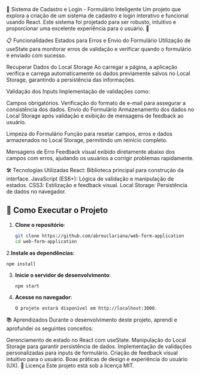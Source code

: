 📝 Sistema de Cadastro e Login - Formulário Inteligente
Um projeto que explora a criação de um sistema de cadastro e login interativo e funcional usando React. Este sistema foi projetado para ser robusto, intuitivo e proporcionar uma excelente experiência para o usuário. 🚀

📋 Funcionalidades
Estados para Erros e Envio do Formulário
Utilização de useState para monitorar erros de validação e verificar quando o formulário é enviado com sucesso.

Recuperar Dados do Local Storage
Ao carregar a página, a aplicação verifica e carrega automaticamente os dados previamente salvos no Local Storage, garantindo a persistência das informações.

Validação dos Inputs
Implementação de validações como:

Campos obrigatórios.
Verificação do formato de e-mail para assegurar a consistência dos dados.
Envio do Formulário
Armazenamento dos dados no Local Storage após validação e exibição de mensagens de feedback ao usuário.

Limpeza do Formulário
Função para resetar campos, erros e dados armazenados no Local Storage, permitindo um reinício completo.

Mensagens de Erro
Feedback visual exibido diretamente abaixo dos campos com erros, ajudando os usuários a corrigir problemas rapidamente.

🛠️ Tecnologias Utilizadas
React: Biblioteca principal para construção da interface.
JavaScript (ES6+): Lógica de validação e manipulação de estados.
CSS3: Estilização e feedback visual.
Local Storage: Persistência de dados no navegador.

## 🚀 Como Executar o Projeto

1. **Clone o repositório**:  
   ```bash
   git clone https://github.com/abreuclariana/web-form-application
   cd web-form-application

2.**Instale as dependências**:
 
    npm install

3. **Inicie o servidor de desenvolvimento**:
   
       npm start
   
5. **Acesse no navegador**:
   
       O projeto estará disponível em http://localhost:3000.

📚 Aprendizados
Durante o desenvolvimento deste projeto, aprendi e aprofundei os seguintes conceitos:

Gerenciamento de estado no React com useState.
Manipulação do Local Storage para garantir persistência de dados.
Implementação de validações personalizadas para inputs de formulário.
Criação de feedback visual intuitivo para o usuário.
Boas práticas de design e experiência do usuário (UX).
📄 Licença
Este projeto está sob a licença MIT.
